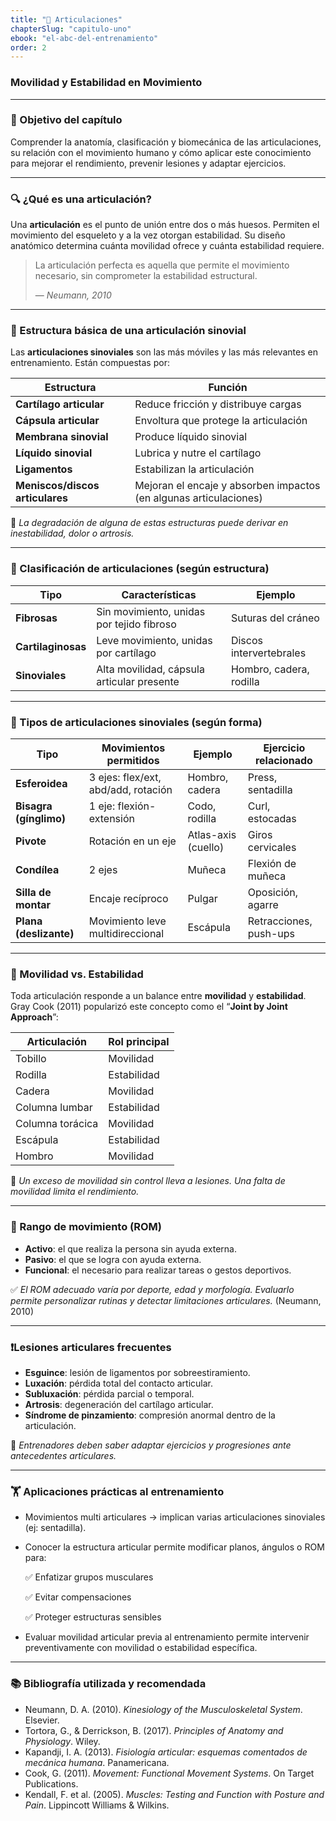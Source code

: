 ```yaml
---
title: "🦿 Articulaciones"
chapterSlug: "capitulo-uno"
ebook: "el-abc-del-entrenamiento"
order: 2
---
```


### Movilidad y Estabilidad en Movimiento

---

### 🎯 Objetivo del capítulo

Comprender la anatomía, clasificación y biomecánica de las articulaciones, su relación con el movimiento humano y cómo aplicar este conocimiento para mejorar el rendimiento, prevenir lesiones y adaptar ejercicios.

---

### 🔍 ¿Qué es una articulación?

Una **articulación** es el punto de unión entre dos o más huesos. Permiten el movimiento del esqueleto y a la vez otorgan estabilidad. Su diseño anatómico determina cuánta movilidad ofrece y cuánta estabilidad requiere.

> La articulación perfecta es aquella que permite el movimiento necesario, sin comprometer la estabilidad estructural.
> 
> 
> — *Neumann, 2010*
> 

---

### 🧬 Estructura básica de una articulación sinovial

Las **articulaciones sinoviales** son las más móviles y las más relevantes en entrenamiento. Están compuestas por:

| Estructura | Función |
| --- | --- |
| **Cartílago articular** | Reduce fricción y distribuye cargas |
| **Cápsula articular** | Envoltura que protege la articulación |
| **Membrana sinovial** | Produce líquido sinovial |
| **Líquido sinovial** | Lubrica y nutre el cartílago |
| **Ligamentos** | Estabilizan la articulación |
| **Meniscos/discos articulares** | Mejoran el encaje y absorben impactos (en algunas articulaciones) |

🔧 *La degradación de alguna de estas estructuras puede derivar en inestabilidad, dolor o artrosis.*

---

### 🧠 Clasificación de articulaciones (según estructura)

| Tipo | Características | Ejemplo |
| --- | --- | --- |
| **Fibrosas** | Sin movimiento, unidas por tejido fibroso | Suturas del cráneo |
| **Cartilaginosas** | Leve movimiento, unidas por cartílago | Discos intervertebrales |
| **Sinoviales** | Alta movilidad, cápsula articular presente | Hombro, cadera, rodilla |

---

### 🦿 Tipos de articulaciones sinoviales (según forma)

| Tipo | Movimientos permitidos | Ejemplo | Ejercicio relacionado |
| --- | --- | --- | --- |
| **Esferoidea** | 3 ejes: flex/ext, abd/add, rotación | Hombro, cadera | Press, sentadilla |
| **Bisagra (gínglimo)** | 1 eje: flexión-extensión | Codo, rodilla | Curl, estocadas |
| **Pivote** | Rotación en un eje | Atlas-axis (cuello) | Giros cervicales |
| **Condílea** | 2 ejes | Muñeca | Flexión de muñeca |
| **Silla de montar** | Encaje recíproco | Pulgar | Oposición, agarre |
| **Plana (deslizante)** | Movimiento leve multidireccional | Escápula | Retracciones, push-ups |

---

### 🔄 Movilidad vs. Estabilidad

Toda articulación responde a un balance entre **movilidad** y **estabilidad**. Gray Cook (2011) popularizó este concepto como el “**Joint by Joint Approach**”:

| Articulación | Rol principal |
| --- | --- |
| Tobillo | Movilidad |
| Rodilla | Estabilidad |
| Cadera | Movilidad |
| Columna lumbar | Estabilidad |
| Columna torácica | Movilidad |
| Escápula | Estabilidad |
| Hombro | Movilidad |

📌 *Un exceso de movilidad sin control lleva a lesiones. Una falta de movilidad limita el rendimiento.*

---

### 🧠 Rango de movimiento (ROM)

- **Activo**: el que realiza la persona sin ayuda externa.
- **Pasivo**: el que se logra con ayuda externa.
- **Funcional**: el necesario para realizar tareas o gestos deportivos.

✅ *El ROM adecuado varía por deporte, edad y morfología. Evaluarlo permite personalizar rutinas y detectar limitaciones articulares.* (Neumann, 2010)

---

### ❗Lesiones articulares frecuentes

- **Esguince**: lesión de ligamentos por sobreestiramiento.
- **Luxación**: pérdida total del contacto articular.
- **Subluxación**: pérdida parcial o temporal.
- **Artrosis**: degeneración del cartílago articular.
- **Síndrome de pinzamiento**: compresión anormal dentro de la articulación.

📍 *Entrenadores deben saber adaptar ejercicios y progresiones ante antecedentes articulares.*

---

### 🏋️ Aplicaciones prácticas al entrenamiento

- Movimientos multi articulares → implican varias articulaciones sinoviales (ej: sentadilla).
- Conocer la estructura articular permite modificar planos, ángulos o ROM para:
    
    ✅ Enfatizar grupos musculares
    
    ✅ Evitar compensaciones
    
    ✅ Proteger estructuras sensibles
    
- Evaluar movilidad articular previa al entrenamiento permite intervenir preventivamente con movilidad o estabilidad específica.

---

### 📚 Bibliografía utilizada y recomendada

- Neumann, D. A. (2010). *Kinesiology of the Musculoskeletal System*. Elsevier.
- Tortora, G., & Derrickson, B. (2017). *Principles of Anatomy and Physiology*. Wiley.
- Kapandji, I. A. (2013). *Fisiología articular: esquemas comentados de mecánica humana*. Panamericana.
- Cook, G. (2011). *Movement: Functional Movement Systems*. On Target Publications.
- Kendall, F. et al. (2005). *Muscles: Testing and Function with Posture and Pain*. Lippincott Williams & Wilkins.
